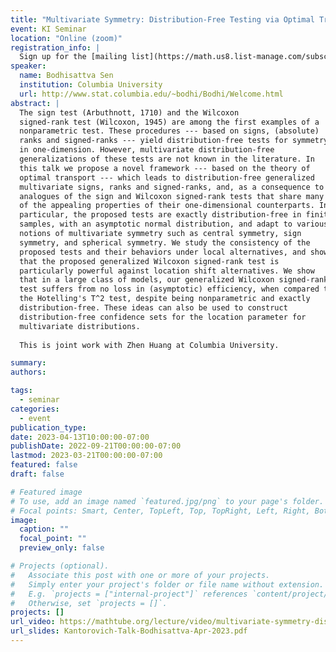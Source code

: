 ```yaml
---
title: "Multivariate Symmetry: Distribution-Free Testing via Optimal Transport"
event: KI Seminar
location: "Online (zoom)"
registration_info: |
  Sign up for the [mailing list](https://math.us8.list-manage.com/subscribe/post?u=c9cc3beec9fa57d7299ac161c&id=845fe9abdc) to receive the connection details
speaker:
  name: Bodhisattva Sen
  institution: Columbia University
  url: http://www.stat.columbia.edu/~bodhi/Bodhi/Welcome.html
abstract: |
  The sign test (Arbuthnott, 1710) and the Wilcoxon
  signed-rank test (Wilcoxon, 1945) are among the first examples of a
  nonparametric test. These procedures --- based on signs, (absolute)
  ranks and signed-ranks --- yield distribution-free tests for symmetry
  in one-dimension. However, multivariate distribution-free
  generalizations of these tests are not known in the literature. In
  this talk we propose a novel framework --- based on the theory of
  optimal transport --- which leads to distribution-free generalized
  multivariate signs, ranks and signed-ranks, and, as a consequence to
  analogues of the sign and Wilcoxon signed-rank tests that share many
  of the appealing properties of their one-dimensional counterparts. In
  particular, the proposed tests are exactly distribution-free in finite
  samples, with an asymptotic normal distribution, and adapt to various
  notions of multivariate symmetry such as central symmetry, sign
  symmetry, and spherical symmetry. We study the consistency of the
  proposed tests and their behaviors under local alternatives, and show
  that the proposed generalized Wilcoxon signed-rank test is
  particularly powerful against location shift alternatives. We show
  that in a large class of models, our generalized Wilcoxon signed-rank
  test suffers from no loss in (asymptotic) efficiency, when compared to
  the Hotelling's T^2 test, despite being nonparametric and exactly
  distribution-free. These ideas can also be used to construct
  distribution-free confidence sets for the location parameter for
  multivariate distributions.
  
  This is joint work with Zhen Huang at Columbia University.

summary:
authors:

tags:
  - seminar
categories:
  - event
publication_type:
date: 2023-04-13T10:00:00-07:00
publishDate: 2022-09-21T00:00:00-07:00
lastmod: 2023-03-21T00:00:00-07:00
featured: false
draft: false

# Featured image
# To use, add an image named `featured.jpg/png` to your page's folder.
# Focal points: Smart, Center, TopLeft, Top, TopRight, Left, Right, BottomLeft, Bottom, BottomRight.
image:
  caption: ""
  focal_point: ""
  preview_only: false

# Projects (optional).
#   Associate this post with one or more of your projects.
#   Simply enter your project's folder or file name without extension.
#   E.g. `projects = ["internal-project"]` references `content/project/deep-learning/index.md`.
#   Otherwise, set `projects = []`.
projects: []
url_video: https://mathtube.org/lecture/video/multivariate-symmetry-distribution-free-testing-optimal-transport
url_slides: Kantorovich-Talk-Bodhisattva-Apr-2023.pdf
---
```

